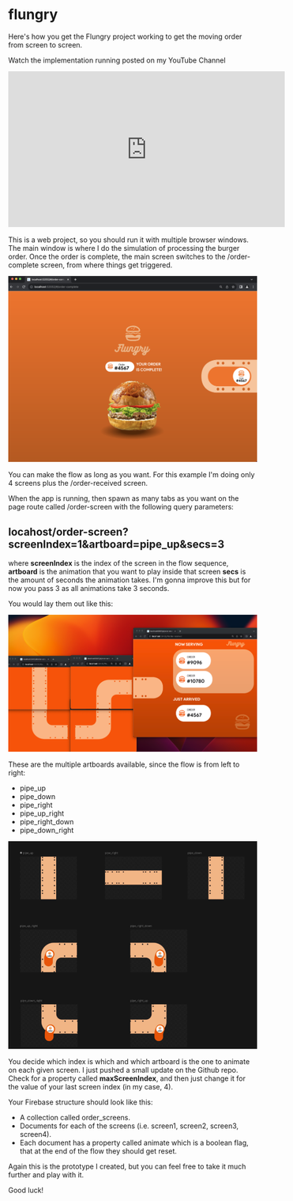 # flungry

Here's how you get the Flungry project working to get the moving order from screen to screen.

Watch the implementation running posted on my YouTube Channel 

<iframe width="560" height="315" src="https://www.youtube.com/embed/idZwAgenFX0?si=rnH2O6Rv45nsQfRs" title="YouTube video player" frameborder="0" allow="accelerometer; autoplay; clipboard-write; encrypted-media; gyroscope; picture-in-picture; web-share" allowfullscreen></iframe>

This is a web project, so you should run it with multiple browser windows.
The main window is where I do the simulation of processing the burger order. 
Once the order is complete, the main screen switches to the /order-complete screen, from where things get triggered.

![Screenshot1](img1.png)

You can make the flow as long as you want. For this example I'm doing only 4 screens plus the /order-received screen.

When the app is running, then spawn as many tabs as you want on the page route called /order-screen with the following query parameters:

## locahost/order-screen?screenIndex=1&artboard=pipe_up&secs=3 ##

where **screenIndex** is the index of the screen in the flow sequence,
**artboard** is the animation that you want to play inside that screen
**secs** is the amount of seconds the animation takes. I'm gonna improve this but for now you pass 3 as all animations take 3 seconds.

You would lay them out like this:

![Screenshot2](img2.png)

These are the multiple artboards available, since the flow is from left to right:
- pipe_up
- pipe_down
- pipe_right
- pipe_up_right
- pipe_right_down
- pipe_down_right

![Screenshot2](img3.png)

You decide which index is which and which artboard is the one to animate on each given screen. I just pushed a small update on the Github repo. Check for a property called **maxScreenIndex**, and then just change it for the value of your last screen index (in my case, 4).

Your Firebase structure should look like this:
- A collection called order_screens.
- Documents for each of the screens (i.e. screen1, screen2, screen3, screen4).
- Each document has a property called animate which is a boolean flag, that at the end of the flow they should get reset.

Again this is the prototype I created, but you can feel free to take it much further and play with it.

Good luck!
